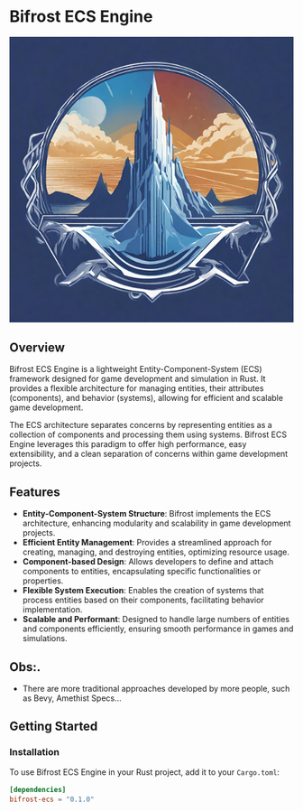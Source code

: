 # Bifrost ECS Engine

<p align="center">
  <img src="logo.png" alt="Bifrost ECS Engine">
</p>

## Overview

Bifrost ECS Engine is a lightweight Entity-Component-System (ECS) framework designed for game development and simulation in Rust. It provides a flexible architecture for managing entities, their attributes (components), and behavior (systems), allowing for efficient and scalable game development.

The ECS architecture separates concerns by representing entities as a collection of components and processing them using systems. Bifrost ECS Engine leverages this paradigm to offer high performance, easy extensibility, and a clean separation of concerns within game development projects.

## Features

- **Entity-Component-System Structure**: Bifrost implements the ECS architecture, enhancing modularity and scalability in game development projects.
- **Efficient Entity Management**: Provides a streamlined approach for creating, managing, and destroying entities, optimizing resource usage.
- **Component-based Design**: Allows developers to define and attach components to entities, encapsulating specific functionalities or properties.
- **Flexible System Execution**: Enables the creation of systems that process entities based on their components, facilitating behavior implementation.
- **Scalable and Performant**: Designed to handle large numbers of entities and components efficiently, ensuring smooth performance in games and simulations.

## Obs:.

- There are more traditional approaches developed by more people, such as Bevy, Amethist Specs...

## Getting Started

### Installation

To use Bifrost ECS Engine in your Rust project, add it to your `Cargo.toml`:

```toml
[dependencies]
bifrost-ecs = "0.1.0"


```
